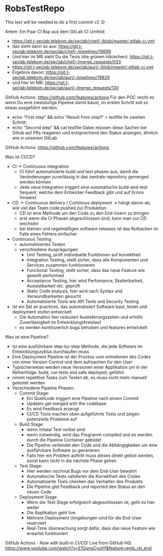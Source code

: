 # RobsTestRepo

This text will be needed to do a first commit v2 :D

Artem:
Ein Paar CI Bsp aus dem GitLab CI Umfeld:
- https://git.t-seclab.telekom.de/seclab/chef/-/blob/master/.gitlab-ci.yml
- das sieht dann so aus: https://git.t-seclab.telekom.de/seclab/chef/-/pipelines/19689
- Und hier im MR sieht Du die Tests (die grünen Häckchen): https://git.t-seclab.telekom.de/seclab/chef/-/merge_requests/533
- https://git.t-seclab.telekom.de/seclab/auri/-/blob/master/.gitlab-ci.yml
- Ergebnis davon: https://git.t-seclab.telekom.de/seclab/auri/-/pipelines/19829
- und hier im MR: https://git.t-seclab.telekom.de/seclab/auri/-/merge_requests/130

GitHub Actions: https://github.com/features/actions
Für den POC reicht es wenn Du eine zweistufige Pipeline damit baust, im ersten Schritt soll so etwas ausgeführt werden:
- echo "First step" && echo "Result from step1" > testfile
Im zweiten Schritt:
- echo "Second step" && cat testfile
Dabei müssen diese Sachen bei Gihub auf PRs reagieren und entsprechend den Status anzeigen, ähnlich wie in unserem GitLab

GitHub Actions: 
https://github.com/features/actions

Was ist CI/CD?
- CI -> Continuous integration
    - CI führt automatisierte build und test phasen aus, damit die Veränderungen zuverlässig in das zentrale repository gemerged werden können
    - Jede neue Integration triggert eine automatische build-and-test Sequent, welche dem Entwicker Feedback gibt und auf Errors hinweist
- CD -> Continuous delivery / Continous deplyment -> hängt davon ab, wie viel das Team code pushed zur Produktion
    - CD ist eine Methode um den Code zu den End-Usern zu bringen
    - erst wenn die CI Phasen abgeschlossen sind, kann man zur CD wechslen 
    - bei kleinen und regelmäßigen software releases ist das Rolbacken im Falle eines Fehlers einfacher
- Continuous Testing
    - automatisiertes Testen 
    - verschiedene Ausprägungen:
        - Unit Testing, prüft individuelle Funktionen auf korrektheit
        - Integration Testing, stellt sicher, dass alle Komponenten und Services zusammen funktionieren 
        - Functional Testing, stellt sicher, dass das neue Feature wie gewollt performed  
        - Acceptance Testing, hier wird Perfomance, Skalierbarkeit, Auslastbarkeit etc. geprüft
        - Static Code analysis, hier wird nach Syntax und Verwundbarkeiten gesucht
        - Automatisierte Tests wie API Tests und Security Testing
- Ist ein Set an practices, das automatisiert Software baut, testet und deployment stufen entwickelt
    - Die Automation hier reduziert Auslieferungszeiten und erhöht Zuverlässigkeit im Entwicklungskreislauf
    - es werden kontinuierlich bugs behoben und features entwickelt 

Was ist eine Pipeline?
- Ist eine ausführbare step-by-step Methode, die jede Software im Entwicklungszyklus durchlaufen muss
- Eine Deployment Pipeline ist der Prozess vom entnehmen des Codes von einer Version Control und dem aufmachen für den User 
- Typischerweise werden neue Versionen einer Applikation um in der Reihenfolge: build, run tests and safe deployed, geführt
- nimmt repetitive Tasks zum Testen ab, es muss nicht mehr manuell getestet werden
- Verschiedene Pipeline Phasen:
    - Commit  Stage: 
        - Ein Quellcode triggert eine Pipeline nach einem Commit
        - Updates get merged with the codebase
        - Es wird Feedback erzeugt
        - CI/CD Tools machen oben aufgeführte Tests und zeigen potenzielle Probleme auf
    - Build Stage:
        - wenn initaial Test vorbei sind
        - wenn notwendig, wird das Programm compiled und es werden durch die Pipeline Container gebildet
        - Die Pipeline verbindet den Code und die Abhängigkeiten um eine ausführbare Software zu generieren
        - Falls hier ein Problem auftritt muss dieses direkt gelöst werden, sonst kann nicht in die nächste Phase gehen
    - Test Stage:
        - Hier werden nochmal Bugs vor dem End-User bewahrt
        - Automatische Tests validieren die Korrektheit des Codes
        - Automatisierte Tests checken das Verhalten des Produkts
        - Die Pipeline gibt Feedback und reported den Status an den neuen Code
    - Deployment Stage:
        - Wenn die Test Stage erfolgreich abgeschlossen ist, geht es hier weiter
        - Die Applikation geht live
        - Mehrere Deployment Umgebungen sind für die End-User reserviert
        - Real-Time überwachung sorgt dafür, dass das neue Feature wie erwartet funktioniert

GitHub Actions - Now with built-in CI/CD! Live from GitHub HQ:
https://www.youtube.com/watch?v=E1OunoCyuhY&feature=emb_rel_end
